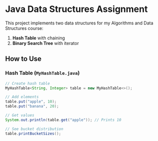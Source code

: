 # Java Data Structures Assignment

This project implements two data structures for my Algorithms and Data Structures course:

1. **Hash Table** with chaining
2. **Binary Search Tree** with iterator

## How to Use

### Hash Table (`MyHashTable.java`)
```java
// Create hash table
MyHashTable<String, Integer> table = new MyHashTable<>();

// Add elements
table.put("apple", 10);
table.put("banana", 20);

// Get values
System.out.println(table.get("apple")); // Prints 10

// See bucket distribution
table.printBucketSizes();
